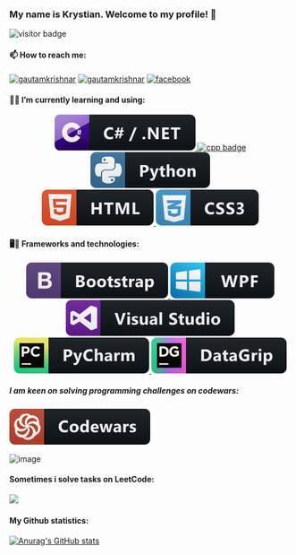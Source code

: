 ### My name is Krystian. Welcome to my profile! 👋


![visitor badge](https://visitor-badge.glitch.me/badge?page_id=greysonkrystian.greysonkrystian)

#### 📫 How to reach me:
    
<a href="https://discordapp.com/users/285022111976914945" target="blank"><img align="center" src="https://raw.githubusercontent.com/rahuldkjain/github-profile-readme-generator/master/src/images/icons/Social/discord.svg" alt="gautamkrishnar" height="30" width="40" /></a>
<a href="https://www.linkedin.com/in/krystian-grela-4a10761ba/" target="blank"><img align="center" src="https://raw.githubusercontent.com/rahuldkjain/github-profile-readme-generator/master/src/images/icons/Social/linked-in-alt.svg" alt="gautamkrishnar" height="30" width="40" /></a>
<a href="https://www.facebook.com/krystian.grela08/" target="blank"><img align="center" src="https://raw.githubusercontent.com/rahuldkjain/github-profile-readme-generator/master/src/images/icons/Social/facebook.svg" alt="facebook" height="30" width="40" /></a>
    
#### 🌱🔭 I’m currently learning and using:

<p align="center">
   <a href="#">
    <img src="Icons/svg/dev/languages/csharp_dotnet.svg" alt="csharp_dotnet badge" style="horizontal-align:left margin:6px 4px">
    <img src="https://raw.githubusercontent.com/rahuldkjain/github-profile-readme-generator/master/src/images/icons/ProgrammingLanguages/cpp.svg" alt="cpp badge" style="horizontal-align:left margin:6px 4px" height="30" width="40">
    <img src="Icons/svg/dev/languages/python.svg" alt="python badge" style="horizontal-align:left margin:6px 4px">
    <br>
    <img src="Icons/svg/dev/languages/html.svg" alt="python badge" style="horizontal-align:left margin:6px 4px">
    <img src="Icons/svg/dev/languages/css3.svg" alt="python badge" style="horizontal-align:left margin:6px 4px">
   </a>  
</p>

#### 🖥📱 Frameworks and technologies:

<p align="center">
   <a href="#">
    <img src="Icons/svg/dev/frameworks/bootstrap.svg" alt="bootstrap badge" style="horizontal-align:left margin:6px 4px">
    <img src="Icons/svg/dev/frameworks/wpf.svg" alt="wpf badge" style="horizontal-align:left margin:6px 4px">
    <br>
    <img src="Icons/svg/dev/tools/visualstudio.svg" alt="visualstudio badge" style="horizontal-align:left margin:6px 4px">
    <img src="Icons/svg/dev/tools/jetbrains_pycharm.svg" alt="pycharm badge" style="horizontal-align:left margin:6px 4px">
    <img src="Icons/svg/dev/tools/jetbrains_datagrip.svg" alt="datagrip badge" style="horizontal-align:left margin:6px 4px">

   </a>  
</p>
    
##### I am keen on solving programming challenges on codewars:
<p align="left">
   <a href="#">
       <img src="Icons/svg/dev/services/codewars.svg" alt="codewars badge">
   </a>  
</p>


![image](https://www.codewars.com/users/GreysonKrystian/badges/large)

#### Sometimes i solve tasks on LeetCode:

![](https://leetcard.jacoblin.cool/GreysonKrystian?theme=light,unicorn)



#### My Github statistics:

[![Anurag's GitHub stats](https://github-readme-stats.vercel.app/api?username=GreysonKrystian)](https://github.com/anuraghazra/github-readme-stats)


